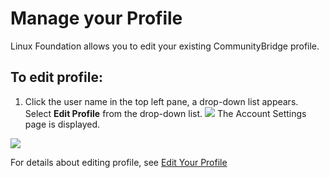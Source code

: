 # Manage your Profile

Linux Foundation allows you to edit your existing CommunityBridge profile.

## To edit profile: <a id="to-edit-profile"></a>

1. Click the user name in the top left pane, a drop-down list appears. Select **Edit Profile** from the drop-down list.  ![](https://firebasestorage.googleapis.com/v0/b/gitbook-28427.appspot.com/o/assets%2F-LuGl2w4LzPpYJ8jx5ae%2F-M-Dly05HQ6E_7DxVxFY%2F-M-DpGBmyLHUxHStHQuq%2Fedit%20profile.png?alt=media&token=5b809f63-e4b6-45d1-8d56-8eb8c5603cf7)  The Account Settings page is displayed.

![](https://gblobscdn.gitbook.com/assets%2F-LuGl2w4LzPpYJ8jx5ae%2F-M-Dly05HQ6E_7DxVxFY%2F-M-DqRf5mcGgVyr_l6Up%2Faccount%20settings%20page.png?alt=media&token=b58ea2cc-7f10-4ea9-bf51-fcf47c7d760c)

For details about editing profile, see [Edit Your Profile](edit-your-profile.md)​

